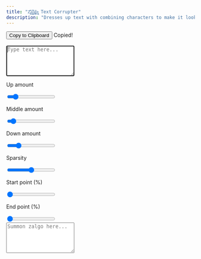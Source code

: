 ```yaml
---
title: "Z̥̖̩᷃᷁ͅa͇̭͡l̮᷂̕g̢̻̎͐o̴̢͖̬ Text Corrupter"
description: "Dresses up text with combining characters to make it look <span class='highlight'>corrupted</span>.<br>The term <span class='highlight'>zalgo</span> is coined from <a href='http://stackoverflow.com/questions/1732348/regex-match-open-tags-except-xhtml-self-contained-tags/1732454#1732454'>this StackOverflow post</a>."
---
```


<link rel="stylesheet" href="/assets/css/zalgo.css">

<div class='container tooltip'>
  <button class="button" type='button' onclick='copy()'>Copy to Clipboard</button>
  <span id='tooltip' class='tooltiptext top'>Copied!</span>
</div><br>
<form>
  <textarea id='input' rows='5' autofocus placeholder='Type text here...' oninput='update()'></textarea>
  <div id='sliders'>
    <div class='center'>
      <p>Up amount</p>
      <input id='fuck up' type='range' name='fuck up' value='4' min='0' max='30' oninput='update()'>
    </div>
    <div class='center'>
      <p>Middle amount</p>
      <input id='fuck mid' type='range' name='fuck mid' value='2' min='0' max='24' oninput='update()'>
    </div>
    <div class='center'>
      <p>Down amount</p>
      <input id='fuck down' type='range' name='fuck down' value='6' min='0' max='30' oninput='update()'>
    </div>
    <div class='center'>
      <p>Sparsity</p>
      <input id='fuckiness' type='range' name='fuckiness' value='0.5' min='0' max='1' step='0.01' oninput='update()'>
    </div>
    <div class='center'>
      <p>Start point (%)</p>
      <input id='start fuck' type='range' name='start fuck' value='0' min='0' max='1' step='0.01' oninput='update()'>
    </div>
    <div class='center'>
      <p>End point (%)</p>
      <input id='end fuck' type='range' name='end fuck' value='0' min='0' max='1' step='0.01' oninput='update()'>
    </div>
    <div class='center' style='display: none'>
      <p>Attack</p>
      <input id='power fuck' type='range' name='power fuck' value='1' min='1' max='10' step='0.01' oninput='update()'>
    </div>
  </div>
  <textarea id='output' rows='5' readonly placeholder='Summon zalgo here...'></textarea>
</form>

<script>
var input = document.getElementById('input')
var output = document.getElementById('output')
var fuckUp = document.getElementById('fuck up')
var fuckMid = document.getElementById('fuck mid')
var fuckDown = document.getElementById('fuck down')
var fuckiness = document.getElementById('fuckiness')
var startFuck = document.getElementById('start fuck')
var endFuck = document.getElementById('end fuck')
var powerFuck = document.getElementById('power fuck')
var tooltip = document.getElementById('tooltip')

var topChar = [768, 769, 770, 771, 772, 773, 774, 775, 776,
777, 778, 779, 780, 781, 782, 783, 784, 785, 786, 787, 788,
794, 829, 830, 831, 832, 833, 834, 835, 836, 838, 842, 843,
844, 848, 849, 850, 855, 859, 867, 868, 869, 870, 871, 872,
873, 874, 875, 876, 877, 878, 879, 7616, 7617, 7619, 7620,
7621, 7622, 7623, 7624, 7625, 7678]
var middleChar = [789, 795, 801, 802, 807, 808, 820, 821,
822, 823, 824, 856, 860, 861, 862, 863, 864, 865, 866,
65056, 65057, 65058, 65059, 1161]
var bottomChar = [790, 791, 792, 793, 796, 797, 798, 799,
800, 803, 804, 805, 806, 809, 810, 811, 812, 813, 814, 815,
816, 817, 818, 819, 825, 826, 827, 828, 837, 839, 840, 841,
845, 846, 851, 852, 853, 854, 857, 858, 7618, 7626, 7679]
// 847 is invisible, 8432 is too prominent (mid)

var timer

function random (min, max) {
  return Math.floor(Math.random() * (max - min + 1)) + min
}
function randomArray (array) {
  return array[Math.floor((Math.random()*array.length))]
}

function copy () {
  output.select()
  output.setSelectionRange(0, 99999)
  document.execCommand('copy')
  window.getSelection().removeAllRanges();

  tooltip.classList.add('active')
  clearTimeout(timer)
  timer = setTimeout(function(){tooltip.classList.remove('active')}, 1150)
}

function modifier(val, pos) {
  var inLen = input.value.length
  if (pos < inLen * startFuck.value) {
    val = 0
  } else if (pos < inLen * endFuck.value) {
    var len = inLen * endFuck.value - inLen * startFuck.value
    pos -= inLen * startFuck.value
    val *= Math.pow(pos / len, powerFuck.value)
  }
  val -= random(0, fuckiness.value * val)
  if (Math.random() > val) {
    val = 0
  }
  return val
}

function update() {
  if (endFuck.value == 0) { powerFuck.parentElement.style.display = 'none' }
  else { powerFuck.parentElement.style.display = 'inline-flex' }

  var edit = '';
  for (var i = 0; i < input.value.length; ++i) {
    edit += input.value[i]
    var val = modifier(fuckUp.value, i)
    for (var j = 0; j < val; ++j) {
      edit += String.fromCharCode(randomArray(topChar))
    }
    var used = [] // To prevent duplicates
    val = modifier(fuckMid.value, i)
    for (var j = 0; j < val; ++j) {
      var nextChar = randomArray(middleChar)
      while (used.indexOf(nextChar) != -1) {
        nextChar = randomArray(middleChar)
      }
      used.push(nextChar)
      edit += String.fromCharCode(nextChar)
    }
    val = modifier(fuckDown.value, i)
    for (var j = 0; j < val; ++j) {
      edit += String.fromCharCode(randomArray(bottomChar))
    }
  }
  output.value = edit
}
</script>

